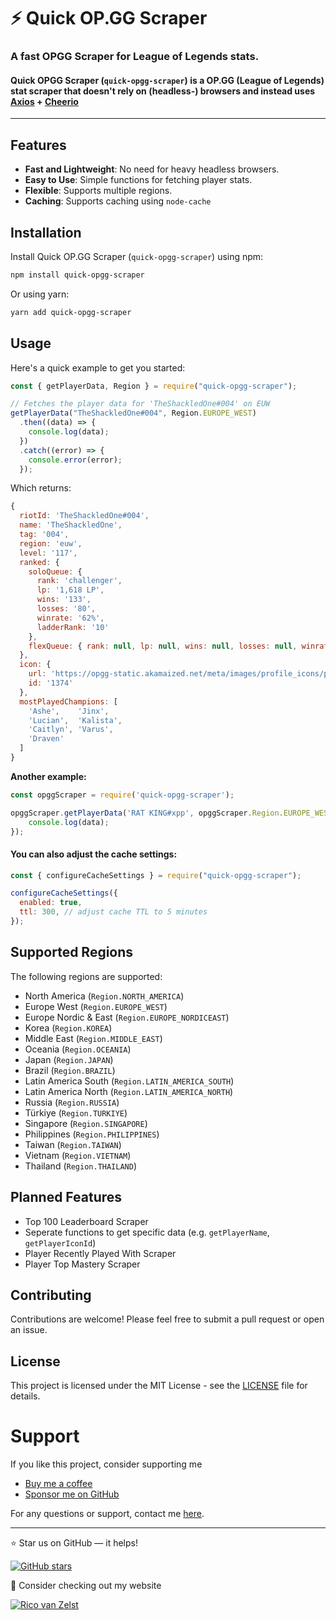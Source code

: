 # ⚡ Quick OP.GG Scraper

### **A fast OPGG Scraper for League of Legends stats**.

#### Quick OPGG Scraper (`quick-opgg-scraper`) is a OP.GG (League of Legends) stat scraper that doesn't rely on (headless-) browsers and instead uses [Axios](https://github.com/axios/axios) + [Cheerio](https://github.com/cheeriojs/cheerio)

---

## Features

- **Fast and Lightweight**: No need for heavy headless browsers.
- **Easy to Use**: Simple functions for fetching player stats.
- **Flexible**: Supports multiple regions.
- **Caching**: Supports caching using `node-cache`

## Installation

Install Quick OP.GG Scraper (`quick-opgg-scraper`) using npm:

```sh
npm install quick-opgg-scraper
```

Or using yarn:

```sh
yarn add quick-opgg-scraper
```

## Usage

Here's a quick example to get you started:

```js
const { getPlayerData, Region } = require("quick-opgg-scraper");

// Fetches the player data for 'TheShackledOne#004' on EUW
getPlayerData("TheShackledOne#004", Region.EUROPE_WEST)
  .then((data) => {
    console.log(data);
  })
  .catch((error) => {
    console.error(error);
  });
```

Which returns:

```js
{
  riotId: 'TheShackledOne#004',
  name: 'TheShackledOne',
  tag: '004',
  region: 'euw',
  level: '117',
  ranked: {
    soloQueue: {
      rank: 'challenger',
      lp: '1,618 LP',
      wins: '133',
      losses: '80',
      winrate: '62%',
      ladderRank: '10'
    },
    flexQueue: { rank: null, lp: null, wins: null, losses: null, winrate: null }
  },
  icon: {
    url: 'https://opgg-static.akamaized.net/meta/images/profile_icons/profileIcon1374.jpg',
    id: '1374'
  },
  mostPlayedChampions: [
    'Ashe',    'Jinx',
    'Lucian',  'Kalista',
    'Caitlyn', 'Varus',
    'Draven'
  ]
}
```

**Another example:**
```js
const opggScraper = require('quick-opgg-scraper');

opggScraper.getPlayerData('RAT KING#xpp', opggScraper.Region.EUROPE_WEST).then((data) => {
    console.log(data);
});
```

#### You can also adjust the cache settings:

```js
const { configureCacheSettings } = require("quick-opgg-scraper");

configureCacheSettings({
  enabled: true,
  ttl: 300, // adjust cache TTL to 5 minutes
});
```

## Supported Regions
The following regions are supported:

- North America (`Region.NORTH_AMERICA`)
- Europe West (`Region.EUROPE_WEST`)
- Europe Nordic & East (`Region.EUROPE_NORDICEAST`)
- Korea (`Region.KOREA`)
- Middle East (`Region.MIDDLE_EAST`)
- Oceania (`Region.OCEANIA`)
- Japan (`Region.JAPAN`)
- Brazil (`Region.BRAZIL`)
- Latin America South (`Region.LATIN_AMERICA_SOUTH`)
- Latin America North (`Region.LATIN_AMERICA_NORTH`)
- Russia (`Region.RUSSIA`)
- Türkiye (`Region.TURKIYE`)
- Singapore (`Region.SINGAPORE`)
- Philippines (`Region.PHILIPPINES`)
- Taiwan (`Region.TAIWAN`)
- Vietnam (`Region.VIETNAM`)
- Thailand (`Region.THAILAND`)

## Planned Features
- Top 100 Leaderboard Scraper
- Seperate functions to get specific data (e.g. `getPlayerName`, `getPlayerIconId`)
- Player Recently Played With Scraper
- Player Top Mastery Scraper

## Contributing
Contributions are welcome! Please feel free to submit a pull request or open an issue.

## License
This project is licensed under the MIT License - see the [LICENSE](/LICENSE) file for details.

# Support
If you like this project, consider supporting me

- [Buy me a coffee](https://buymeacoffee.com/ricodev)
- [Sponsor me on GitHub](https://github.com/sponsors/rico-vz)

For any questions or support, contact me [here](https://rico.sh/contact/).

---
⭐ Star us on GitHub — it helps!

[![GitHub stars](https://img.shields.io/github/stars/rico-vz/quick-opgg-scraper?style=social)](https://github.com/rico-vz/quick-opgg-scraper) 

🤍 Consider checking out my website

<a href="https://rico.sh"><img src="https://img.shields.io/badge/%E2%AD%90-rico.sh-white?labelColor=rgb(246, 129, 2)&style=flat" alt="Rico van Zelst" /></a>
